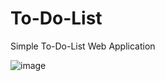 # To-Do-List
Simple To-Do-List Web Application

![image](https://github.com/user-attachments/assets/15248184-2782-438e-80a7-9d93d595f9ed)
